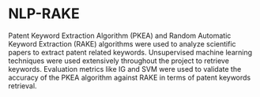 # NLP-RAKE

Patent Keyword Extraction Algorithm (PKEA) and Random Automatic Keyword Extraction (RAKE) algorithms were used to analyze scientific papers to extract patent related keywords. Unsupervised machine learning techniques were used extensively throughout the project to retrieve keywords. Evaluation metrics like IG and SVM were used to validate the accuracy of the PKEA algorithm against RAKE in terms of patent keywords retrieval. 
